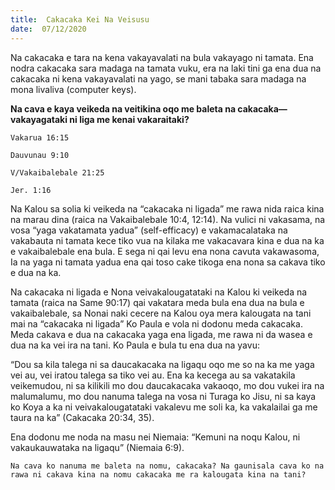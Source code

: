 ```yaml
---
title:  Cakacaka Kei Na Veisusu
date:  07/12/2020
---
```


Na cakacaka e tara na kena vakayavalati na bula vakayago ni tamata. Ena nodra cakacaka sara madaga na tamata vuku, era na laki tini ga ena dua na cakacaka ni kena vakayavalati na yago, se mani tabaka sara madaga na mona livaliva (computer keys).

**Na cava e kaya veikeda na veitikina oqo me baleta na cakacaka—vakayagataki ni liga me kenai vakaraitaki?**

`Vakarua 16:15`

`Dauvunau 9:10`

`V/Vakaibalebale 21:25`

`Jer. 1:16`

Na Kalou sa solia ki veikeda na “cakacaka ni ligada” me rawa nida raica kina na marau dina (raica na Vakaibalebale 10:4, 12:14). Na vulici ni vakasama, na vosa “yaga vakatamata yadua” (self-efficacy) e vakamacalataka na vakabauta ni tamata kece tiko vua na kilaka me vakacavara kina e dua na ka e vakaibalebale ena bula. E sega ni qai levu ena nona cavuta vakawasoma, Ia na yaga ni tamata yadua ena qai toso cake tikoga ena nona sa cakava tiko e dua na ka.

Na cakacaka ni ligada e Nona veivakalougatataki na Kalou ki veikeda na tamata (raica na Same 90:17) qai vakatara meda bula ena dua na bula e vakaibalebale, sa Nonai naki cecere na Kalou oya mera kalougata na tani mai na “cakacaka ni ligada” Ko Paula e vola ni dodonu meda cakacaka. Meda cakava e dua na cakacaka yaga ena ligada, me rawa ni da wasea e dua na ka vei ira na tani. Ko Paula e bula tu ena dua na yavu:

“Dou sa kila talega ni sa daucakacaka na ligaqu oqo me so na ka me yaga vei au, vei iratou talega sa tiko vei au. Ena ka kecega au sa vakatakila veikemudou, ni sa kilikili mo dou daucakacaka vakaoqo, mo dou vukei ira na malumalumu, mo dou nanuma talega na vosa ni Turaga ko Jisu, ni sa kaya ko Koya a ka ni veivakalougatataki vakalevu me soli ka, ka vakalailai ga me taura na ka” (Cakacaka 20:34, 35).

Ena dodonu me noda na masu nei Niemaia: “Kemuni na noqu Kalou, ni vakaukauwataka na ligaqu” (Niemaia 6:9).

`Na cava ko nanuma me baleta na nomu, cakacaka? Na gaunisala cava ko na rawa ni cakava kina na nomu cakacaka me ra kalougata kina na tani?`